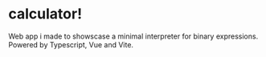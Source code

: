 # calculator!

Web app i made to showscase a minimal interpreter for binary expressions.
Powered by Typescript, Vue and Vite.